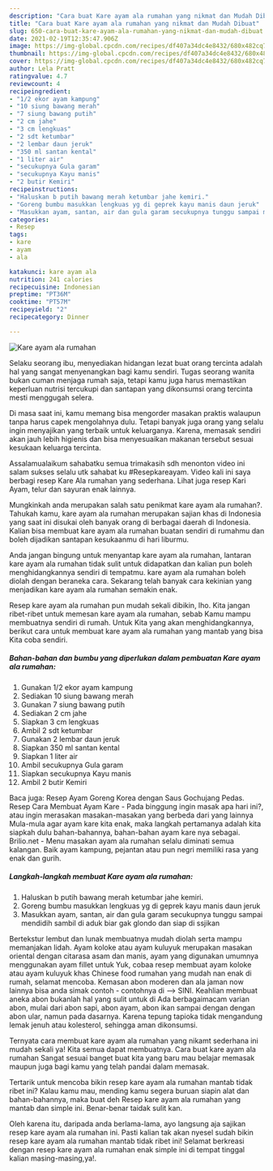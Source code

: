```yaml
---
description: "Cara buat Kare ayam ala rumahan yang nikmat dan Mudah Dibuat"
title: "Cara buat Kare ayam ala rumahan yang nikmat dan Mudah Dibuat"
slug: 650-cara-buat-kare-ayam-ala-rumahan-yang-nikmat-dan-mudah-dibuat
date: 2021-02-19T12:35:47.906Z
image: https://img-global.cpcdn.com/recipes/df407a34dc4e8432/680x482cq70/kare-ayam-ala-rumahan-foto-resep-utama.jpg
thumbnail: https://img-global.cpcdn.com/recipes/df407a34dc4e8432/680x482cq70/kare-ayam-ala-rumahan-foto-resep-utama.jpg
cover: https://img-global.cpcdn.com/recipes/df407a34dc4e8432/680x482cq70/kare-ayam-ala-rumahan-foto-resep-utama.jpg
author: Lela Pratt
ratingvalue: 4.7
reviewcount: 4
recipeingredient:
- "1/2 ekor ayam kampung"
- "10 siung bawang merah"
- "7 siung bawang putih"
- "2 cm jahe"
- "3 cm lengkuas"
- "2 sdt ketumbar"
- "2 lembar daun jeruk"
- "350 ml santan kental"
- "1 liter air"
- "secukupnya Gula garam"
- "secukupnya Kayu manis"
- "2 butir Kemiri"
recipeinstructions:
- "Haluskan b putih bawang merah ketumbar jahe kemiri."
- "Goreng bumbu masukkan lengkuas yg di geprek kayu manis daun jeruk"
- "Masukkan ayam, santan, air dan gula garam secukupnya tunggu sampai mendidih sambil di aduk biar gak glondo dan siap di ssjikan"
categories:
- Resep
tags:
- kare
- ayam
- ala

katakunci: kare ayam ala 
nutrition: 241 calories
recipecuisine: Indonesian
preptime: "PT36M"
cooktime: "PT57M"
recipeyield: "2"
recipecategory: Dinner

---
```



![Kare ayam ala rumahan](https://img-global.cpcdn.com/recipes/df407a34dc4e8432/680x482cq70/kare-ayam-ala-rumahan-foto-resep-utama.jpg)

Selaku seorang ibu, menyediakan hidangan lezat buat orang tercinta adalah hal yang sangat menyenangkan bagi kamu sendiri. Tugas seorang  wanita bukan cuman menjaga rumah saja, tetapi kamu juga harus memastikan keperluan nutrisi tercukupi dan santapan yang dikonsumsi orang tercinta mesti menggugah selera.

Di masa  saat ini, kamu memang bisa mengorder masakan praktis walaupun tanpa harus capek mengolahnya dulu. Tetapi banyak juga orang yang selalu ingin menyajikan yang terbaik untuk keluarganya. Karena, memasak sendiri akan jauh lebih higienis dan bisa menyesuaikan makanan tersebut sesuai kesukaan keluarga tercinta. 

Assalamualaikum sahabatku semua trimakasih sdh menonton video ini salam sukses selalu utk sahabat ku #Resepkareayam. Video kali ini saya berbagi resep Kare Ala rumahan yang sederhana. Lihat juga resep Kari Ayam, telur dan sayuran enak lainnya.

Mungkinkah anda merupakan salah satu penikmat kare ayam ala rumahan?. Tahukah kamu, kare ayam ala rumahan merupakan sajian khas di Indonesia yang saat ini disukai oleh banyak orang di berbagai daerah di Indonesia. Kalian bisa membuat kare ayam ala rumahan buatan sendiri di rumahmu dan boleh dijadikan santapan kesukaanmu di hari liburmu.

Anda jangan bingung untuk menyantap kare ayam ala rumahan, lantaran kare ayam ala rumahan tidak sulit untuk didapatkan dan kalian pun boleh menghidangkannya sendiri di tempatmu. kare ayam ala rumahan boleh diolah dengan beraneka cara. Sekarang telah banyak cara kekinian yang menjadikan kare ayam ala rumahan semakin enak.

Resep kare ayam ala rumahan pun mudah sekali dibikin, lho. Kita jangan ribet-ribet untuk memesan kare ayam ala rumahan, sebab Kamu mampu membuatnya sendiri di rumah. Untuk Kita yang akan menghidangkannya, berikut cara untuk membuat kare ayam ala rumahan yang mantab yang bisa Kita coba sendiri.

<!--inarticleads1-->

##### Bahan-bahan dan bumbu yang diperlukan dalam pembuatan Kare ayam ala rumahan:

1. Gunakan 1/2 ekor ayam kampung
1. Sediakan 10 siung bawang merah
1. Gunakan 7 siung bawang putih
1. Sediakan 2 cm jahe
1. Siapkan 3 cm lengkuas
1. Ambil 2 sdt ketumbar
1. Gunakan 2 lembar daun jeruk
1. Siapkan 350 ml santan kental
1. Siapkan 1 liter air
1. Ambil secukupnya Gula garam
1. Siapkan secukupnya Kayu manis
1. Ambil 2 butir Kemiri


Baca juga: Resep Ayam Goreng Korea dengan Saus Gochujang Pedas. Resep Cara Membuat Ayam Kare - Pada binggung ingin masak apa hari ini?, atau ingin merasakan masakan-masakan yang berbeda dari yang lainnya Mula-mula agar ayam kare kita enak, maka langkah pertamanya adalah kita siapkah dulu bahan-bahannya, bahan-bahan ayam kare nya sebagai. Brilio.net - Menu masakan ayam ala rumahan selalu diminati semua kalangan. Baik ayam kampung, pejantan atau pun negri memiliki rasa yang enak dan gurih. 

<!--inarticleads2-->

##### Langkah-langkah membuat Kare ayam ala rumahan:

1. Haluskan b putih bawang merah ketumbar jahe kemiri.
1. Goreng bumbu masukkan lengkuas yg di geprek kayu manis daun jeruk
1. Masukkan ayam, santan, air dan gula garam secukupnya tunggu sampai mendidih sambil di aduk biar gak glondo dan siap di ssjikan


Bertekstur lembut dan lunak membuatnya mudah diolah serta mampu memanjakan lidah. Ayam koloke atau ayam kuluyuk merupakan masakan oriental dengan citarasa asam dan manis, ayam yang digunakan umumnya menggunakan ayam fillet untuk Yuk, cobaa resep membuat ayam koloke atau ayam kuluyuk khas Chinese food rumahan yang mudah nan enak di rumah, selamat mencoba. Kemasan abon moderen dan ala jaman now lainnya bisa anda simak contoh - contohnya di --&gt; SINI. Keahlian membuat aneka abon bukanlah hal yang sulit untuk di Ada berbagaimacam varian abon, mulai dari abon sapi, abon ayam, abon ikan sampai dengan dengan abon ular, namun pada dasarnya. Karena tepung tapioka tidak mengandung lemak jenuh atau kolesterol, sehingga aman dikonsumsi. 

Ternyata cara membuat kare ayam ala rumahan yang nikamt sederhana ini mudah sekali ya! Kita semua dapat membuatnya. Cara buat kare ayam ala rumahan Sangat sesuai banget buat kita yang baru mau belajar memasak maupun juga bagi kamu yang telah pandai dalam memasak.

Tertarik untuk mencoba bikin resep kare ayam ala rumahan mantab tidak ribet ini? Kalau kamu mau, mending kamu segera buruan siapin alat dan bahan-bahannya, maka buat deh Resep kare ayam ala rumahan yang mantab dan simple ini. Benar-benar taidak sulit kan. 

Oleh karena itu, daripada anda berlama-lama, ayo langsung aja sajikan resep kare ayam ala rumahan ini. Pasti kalian tak akan nyesel sudah bikin resep kare ayam ala rumahan mantab tidak ribet ini! Selamat berkreasi dengan resep kare ayam ala rumahan enak simple ini di tempat tinggal kalian masing-masing,ya!.

